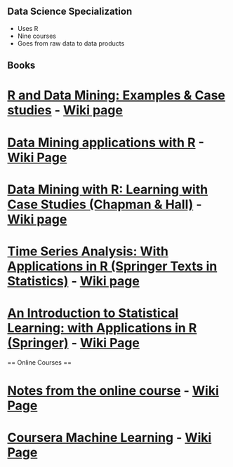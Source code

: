 ## Data Science Specialization 

* Uses R 
* Nine courses 
* Goes from raw data to data products

## Books ##

# [R and Data Mining: Examples & Case studies](http://www.rdatamining.com/docs/RDataMining.pdf) - [Wiki page](Home/RnDM-EgsCs)
# [Data Mining applications with R](https://www.elsevier.com/books/data-mining-applications-with-r/zhao/978-0-12-411511-8) - [Wiki Page](Home/DMAR)
# [Data Mining with R: Learning with Case Studies (Chapman & Hall)](http://www.amazon.com/Data-Mining-Learning-Knowledge-Discovery/dp/1439810184) - [Wiki page](Home/DMwR-LearnWithCSs)
# [Time Series Analysis: With Applications in R (Springer Texts in Statistics)](http://www.amazon.com/Time-Series-Analysis-Applications-Statistics/dp/0387759581) - [Wiki page](Home/TSAwAppls)
# [An Introduction to Statistical Learning: with Applications in R (Springer)](www.amazon.com/Introduction-Statistical-Learning-Applications-Statistics-ebook/dp/B00DM0VX60) - [Wiki Page](Home/ISLR)

== Online Courses ==

# [Notes from the online course](https://class.stanford.edu/courses/HumanitiesScience/StatLearning/Winter2014/info) - [Wiki Page](Home/ISLCourseNotes)
# [Coursera Machine Learning]() - [Wiki Page](Home/CourseraMLNotes)
